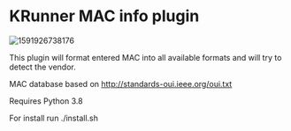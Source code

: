 # KRunner MAC info plugin

![1591926738176](/home/davidhaker/projects/krunner-mac-plugin/assets/1591926738176.png)



This plugin will format entered MAC into all available formats and will try to detect the vendor.

MAC database based on http://standards-oui.ieee.org/oui.txt

Requires Python 3.8

For install run ./install.sh

